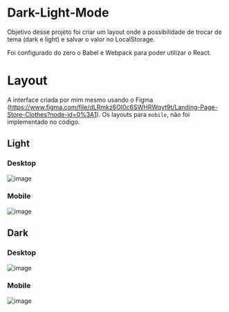 # Dark-Light-Mode
Objetivo desse projeto foi criar um layout onde a possibilidade de trocar de tema (dark e light) e salvar o valor no LocalStorage.

Foi configurado do zero o Babel e Webpack para poder utilizar o React.

# Layout
A interface criada por mim mesmo usando o Figma (https://www.figma.com/file/dLRmkz6OI0c6SWHRWqyt9t/Landing-Page-Store-Clothes?node-id=0%3A1).
Os layouts para `mobile`, não foi implementado no código.

## Light
### Desktop
![image](https://user-images.githubusercontent.com/52856911/126721110-51fa6bc8-6dd5-4daf-a03a-432484a2611d.png)

### Mobile
![image](https://user-images.githubusercontent.com/52856911/126721154-be046e36-cf40-4632-b88d-5d85c7ead15d.png)

## Dark
### Desktop
![image](https://user-images.githubusercontent.com/52856911/126721191-f67bf2e2-1ab7-4b4e-800d-46b26fa4ecad.png)

### Mobile
![image](https://user-images.githubusercontent.com/52856911/126721218-cd845563-da87-46e0-bb5b-6c3bb0772319.png)
